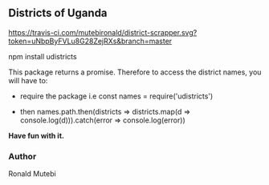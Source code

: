 ## Districts of Uganda

https://travis-ci.com/mutebironald/district-scrapper.svg?token=uNbpByFVLu8G28ZejRXs&branch=master

npm install udistricts

This package returns a promise. Therefore to access the district names, you will have to:

- require the package i.e const names = require('udistricts')

- then names.path.then(districts => districts.map(d => console.log(d))).catch(error => console.log(error))

**Have fun with it.**

### Author

Ronald Mutebi
